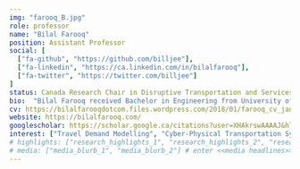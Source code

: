 ```yaml
---
img: "farooq_B.jpg"
role: professor
name: "Bilal Farooq"
position: Assistant Professor
social: [
  ["fa-github", "https://github.com/billjee"],
  ["fa-linkedin", "https://ca.linkedin.com/in/bilalfarooq"],
  ["fa-twitter", "https://twitter.com/billjee"]
]
status: Canada Research Chair in Disruptive Transportation and Services
bio:  "Bilal Farooq received Bachelor in Engineering from University of Engineering and Technology and Master in Computer Science from [Lahore University of Management Sciences](https://lums.edu.pk/), both in Pakistan. He worked in software industry for several years before starting his Ph.D in Transportation Engineering at [University of Toronto](https://www.utoronto.ca/) in 2006. From 2011-2013 he did his Post-Doctoral research at [EPFL](https://epfl.ch/), Switzerland. From 2013-2017 he worked as an Assistant Professor at [Polytechnique Montréal](http://www.polymtl.ca/), where in 2014 he was awarded [Québec Early Researcher Award](http://www.frqsc.gouv.qc.ca/bourses-et-subventions/consulter-les-programmes-remplir-une-demande/bourse?id=fnc8mcbz1433940868852). In 2018 he also received the [Early Researcher Award from Ontario](https://www.ontario.ca/page/early-researcher-awards)."
cv: https://bilalfarooqdotcom.files.wordpress.com/2018/01/farooq_cv_jan2018.pdf
website: https://bilalfarooq.com/
googlescholar: https://scholar.google.ca/citations?user=XHAkrswAAAAJ&hl=en
interest: ["Travel Demand Modelling", "Cyber-Physical Transportation Systems", "Transportation Systems Simulation", "Disruptive and Transformative Transportation Technologies and Services", "Active Transportation"] # enter short research interests (traffic signal, CAV, etc.), optional
# highlights: ["research_highlights_1", "research_highlights_2", "research_highlights_3"] # enter your research highlights here (awards, achievements, etc.), optional
# media: ["media_blurb_1", "media_blurb_2"] # enter <<media headlines>>, newspaper articles etc...
---
```

